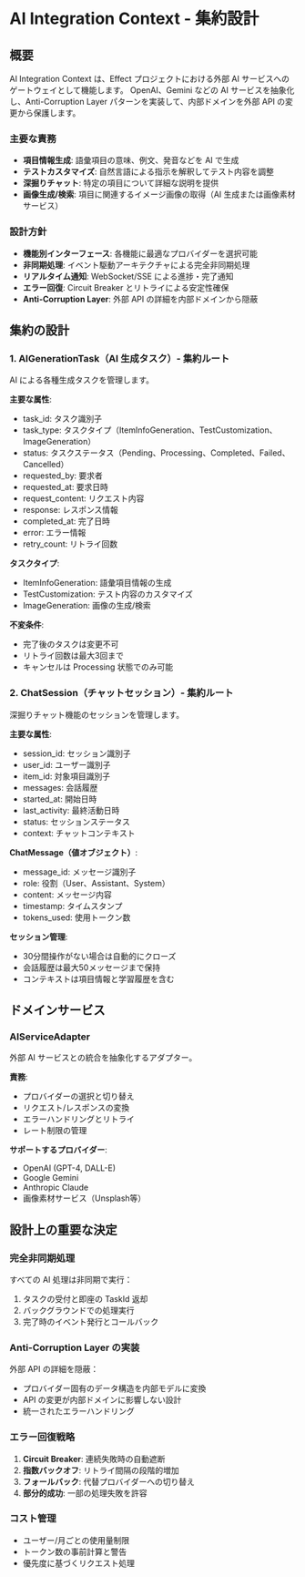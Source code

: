 # AI Integration Context - 集約設計

## 概要

AI Integration Context は、Effect プロジェクトにおける外部 AI サービスへのゲートウェイとして機能します。
OpenAI、Gemini などの AI サービスを抽象化し、Anti-Corruption Layer パターンを実装して、内部ドメインを外部 API の変更から保護します。

### 主要な責務

- **項目情報生成**: 語彙項目の意味、例文、発音などを AI で生成
- **テストカスタマイズ**: 自然言語による指示を解釈してテスト内容を調整
- **深掘りチャット**: 特定の項目について詳細な説明を提供
- **画像生成/検索**: 項目に関連するイメージ画像の取得（AI 生成または画像素材サービス）

### 設計方針

- **機能別インターフェース**: 各機能に最適なプロバイダーを選択可能
- **非同期処理**: イベント駆動アーキテクチャによる完全非同期処理
- **リアルタイム通知**: WebSocket/SSE による進捗・完了通知
- **エラー回復**: Circuit Breaker とリトライによる安定性確保
- **Anti-Corruption Layer**: 外部 API の詳細を内部ドメインから隠蔽

## 集約の設計

### 1. AIGenerationTask（AI 生成タスク）- 集約ルート

AI による各種生成タスクを管理します。

**主要な属性**:

- task_id: タスク識別子
- task_type: タスクタイプ（ItemInfoGeneration、TestCustomization、ImageGeneration）
- status: タスクステータス（Pending、Processing、Completed、Failed、Cancelled）
- requested_by: 要求者
- requested_at: 要求日時
- request_content: リクエスト内容
- response: レスポンス情報
- completed_at: 完了日時
- error: エラー情報
- retry_count: リトライ回数

**タスクタイプ**:

- ItemInfoGeneration: 語彙項目情報の生成
- TestCustomization: テスト内容のカスタマイズ
- ImageGeneration: 画像の生成/検索

**不変条件**:

- 完了後のタスクは変更不可
- リトライ回数は最大3回まで
- キャンセルは Processing 状態でのみ可能

### 2. ChatSession（チャットセッション）- 集約ルート

深掘りチャット機能のセッションを管理します。

**主要な属性**:

- session_id: セッション識別子
- user_id: ユーザー識別子
- item_id: 対象項目識別子
- messages: 会話履歴
- started_at: 開始日時
- last_activity: 最終活動日時
- status: セッションステータス
- context: チャットコンテキスト

**ChatMessage（値オブジェクト）**:

- message_id: メッセージ識別子
- role: 役割（User、Assistant、System）
- content: メッセージ内容
- timestamp: タイムスタンプ
- tokens_used: 使用トークン数

**セッション管理**:

- 30分間操作がない場合は自動的にクローズ
- 会話履歴は最大50メッセージまで保持
- コンテキストは項目情報と学習履歴を含む

## ドメインサービス

### AIServiceAdapter

外部 AI サービスとの統合を抽象化するアダプター。

**責務**:

- プロバイダーの選択と切り替え
- リクエスト/レスポンスの変換
- エラーハンドリングとリトライ
- レート制限の管理

**サポートするプロバイダー**:

- OpenAI (GPT-4, DALL-E)
- Google Gemini
- Anthropic Claude
- 画像素材サービス（Unsplash等）

## 設計上の重要な決定

### 完全非同期処理

すべての AI 処理は非同期で実行：

1. タスクの受付と即座の TaskId 返却
2. バックグラウンドでの処理実行
3. 完了時のイベント発行とコールバック

### Anti-Corruption Layer の実装

外部 API の詳細を隠蔽：

- プロバイダー固有のデータ構造を内部モデルに変換
- API の変更が内部ドメインに影響しない設計
- 統一されたエラーハンドリング

### エラー回復戦略

1. **Circuit Breaker**: 連続失敗時の自動遮断
2. **指数バックオフ**: リトライ間隔の段階的増加
3. **フォールバック**: 代替プロバイダーへの切り替え
4. **部分的成功**: 一部の処理失敗を許容

### コスト管理

- ユーザー/月ごとの使用量制限
- トークン数の事前計算と警告
- 優先度に基づくリクエスト処理
